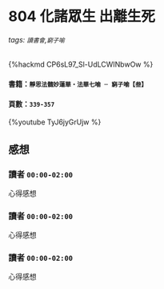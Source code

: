 # 804 化諸眾生 出離生死
###### tags: `讀書會`,`窮子喻`
{%hackmd CP6sL97_Sl-UdLCWINbwOw %}

#### 書籍：`靜思法髓妙蓮華‧法華七喻 ─ 窮子喻【叁】`
#### 頁數：`339-357`
{%youtube TyJ6jyGrUjw %}

## 感想
### 讀者 `00:00-02:00`
心得感想

### 讀者 `00:00-02:00`
心得感想

### 讀者 `00:00-02:00`
心得感想
